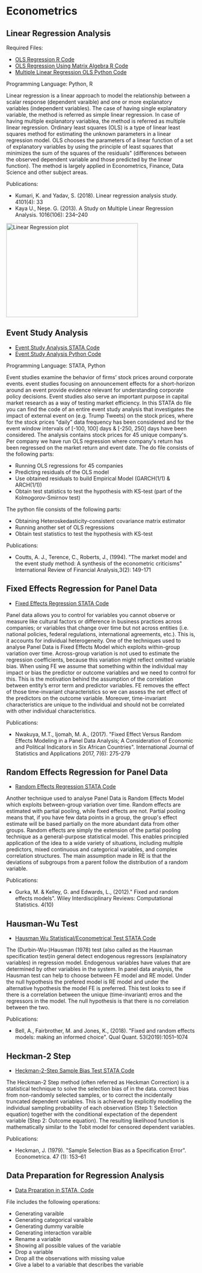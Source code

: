 # Econometrics

## Linear Regression Analysis

Required Files: 

- <a href = "https://github.com/TatevKaren/econometric-algorithms/blob/main/OLS_regression.R"> OLS Regression R Code </a>
- <a href = "https://github.com/TatevKaren/econometric-algorithms/blob/main/OLS_regression_usingMatrixAlgebra.R"> OLS Regression Using Matrix Algebra R Code </a>
- <a href = "https://github.com/TatevKaren/econometric-algorithms/blob/main/MultipleLinearRegression_OLS.py"> Multiple Linear Regression OLS Python Code </a>

Programming Language: Python, R

Linear regression is a linear approach to model the relationship between a scalar response (dependent varaible) and one or more explanatory variables (independent variables). The case of having single explanatory variable, the method is referred as simple linear regression. In case of having multiple explanatory variablea, the method is referred as multiple linear regression. Ordinary least squares (OLS) is a type of linear least squares method for estimating the unknown parameters in a linear regression model. OLS chooses the parameters of a linear function of a set of explanatory variables by using the principle of least squares that minimizes the sum of the squares of the residuals" (differences between the observed dependent variable and those predicted by the linear function). The method is largely applied in Econometrics, Finance, Data Science and other subject areas. 

Publications:

- Kumari, K. and Yadav, S. (2018). Linear regression analysis study. 4101(4): 33
- Kaya U., Neşe. G. (2013). A Study on Multiple Linear Regression Analysis. 1016(106): 234–240

<p align="left">
  <img src="https://github.com/TatevKaren/Mathematics-Statistics-for-Data-Science/blob/main/Multiple LR with Boston data2.png?raw=true"
  alt="Linear Regression plot"
  width="350" height="250">
</p>

## Event Study Analysis 

- <a href = "https://github.com/TatevKaren/econometric-algorithms/blob/main/EventStudy.do"> Event Study Analysis STATA Code </a>
- <a href = "https://github.com/TatevKaren/econometric-algorithms/blob/main/EventStudy_p2.py"> Event Study Analysis Python Code </a>

Programming Language: STATA, Python

Event studies examine the behavior of firms’ stock prices around corporate events. event
studies focusing on announcement effects for a short-horizon around an event provide evidence
relevant for understanding corporate policy decisions.
Event studies also serve an important purpose in capital market research as a way of
testing market efficiency. 
In this STATA do file you can find the code of an entire event study analysis that investigates the impact of external event on (e.g. Trump Tweets) on the stock prices, where for the stock prices "daily" data frequency has been considered and for the event window intervals of [-100, 100] days & [-250, 250] days have been considered. The analysis contains stock prices for 45 unique company's. Per company we have run OLS regression where company's return has been regressed on the market return and event date. The do file consists of the following parts:

- Running OLS regressions for 45 companies
- Predicting residuals of the OLS model
- Use obtained residuals to build Empirical Model (GARCH(1/1) & ARCH(1/1))
- Obtain test statistics to test the hypothesis with KS-test (part of the Kolmogorov-Smirnov test)

 The python file consists of the following parts:
- Obtaining Heteroskedasticity-consistent covariance matrix estimator
- Running another set of OLS regressions
- Obtain test statistics to test the hypothesis with KS-test 

Publications:

- Coutts, A. J., Terence, C., Roberts, J., (1994). "The market model and the event study method: A synthesis of the econometric criticisms" International Review of Financial Analysis,3(2): 149-171


## Fixed Effects Regression for Panel Data 

- <a href = "https://github.com/TatevKaren/econometric-algorithms/blob/main/FixedEffects_Regression.do"> Fixed Effects Regression STATA Code </a>

Panel data allows you to control for variables you cannot observe or measure like cultural factors or difference in business practices across companies; or variables that change over time but not across entities (i.e. national policies, federal regulations, international agreements, etc.). This is, it accounts for individual heterogeneity. One of the techniques used to analyse Panel Data is Fixed Effects Model which exploits within-group variation over time. Across-group variation is not used to estimate the regression coefficients, because this variation might reflect omitted variable bias. When using FE we assume that something within the individual may impact or bias the predictor or outcome variables and we need to control for this. This is the motivation behind the assumption of the correlation between entity’s error term and predictor variables. FE removes the effect of those time-invariant characteristics so we can assess the net effect of the predictors on the outcome variable. Moreover, time-invariant characteristics are unique to the individual and should not be correlated with other individual characteristics.

Publications:

- Nwakuya, M.T., Ijomah, M. A., (2017). "Fixed Effect Versus Random Effects Modeling in a Panel Data Analysis; A Consideration of Economic and Political Indicators in Six African Countries". International Journal of Statistics and Applications 2017, 7(6): 275-279

## Random Effects Regression for Panel Data 

- <a href = "https://github.com/TatevKaren/econometric-algorithms/blob/main/RandomEffects_Regression.do"> Random Effects Regression STATA Code </a>

Another technique used to analyse Panel Data is Random Effects Model which exploits between-group variation over time. Random effects are estimated with partial pooling, while fixed effects are not. Partial pooling means that, if you have few data points in a group, the group's effect estimate will be based partially on the more abundant data from other groups. Random effects are simply the extension of the partial pooling technique as a general-purpose statistical model. This enables principled application of the idea to a wide variety of situations, including multiple predictors, mixed continuous and categorical variables, and complex correlation structures. The main assumption made in RE is that the deviations of subgroups from a parent follow the distribution of a random variable. 

Publications: 

- Gurka, M. & Kelley, G. and Edwards, L., (2012)." Fixed and random effects models". Wiley Interdisciplinary Reviews: Computational Statistics. 4(10) 


## Hausman-Wu Test
- <a href = "https://github.com/TatevKaren/econometric-algorithms/blob/main/HausmanWu_test.do"> Hausman Wu Statistical/Econometrical Test STATA Code </a>

The (Durbin-Wu-)Hausman (1978) test (also called as the Hausman specification test)in general detect endogenous regressors (explainatory variables) in regression model. Endogenous variables have values that are determined by other variables in the system. In panel data analysis, the Hausman test can help to choose between FE model and RE model. Under the null hypothesis the prefered model is RE model and under the alternative hypothesis the model FE is preferred. This test looks to see if there is a correlation between the unique (time-invariant) erros and the regressors in the model. The null hypothesis is that there is no correlation between the two.

Publications:

- Bell, A., Fairbrother, M. and Jones, K., (2018). "Fixed and random effects models: making an informed choice". Qual Quant. 53(2019):1051–1074

## Heckman-2 Step
- <a href = "https://github.com/TatevKaren/econometric-algorithms/blob/main/AdvancedEconometrics.do"> Heckman-2-Step Sample Bias Test STATA Code </a>

The Heckman-2 Step method (often referred as Heckman Correction) is a statistical technique to solve the selection bias of in the data. correct bias from non-randomly selected samples, or to correct the incidentally truncated dependent variables. This is achieved by explicitly modelling the individual sampling probability of each observation (Step 1: Selection equation) together with the conditional expectation of the dependent variable (Step 2: Outcome equation). The resulting likelihood function is mathematically similar to the Tobit model for censored dependent variables.

Publications:

- Heckman, J. (1979). "Sample Selection Bias as a Specification Error". Econometrica. 47 (1): 153–61

## Data Preparation for Regression Analysis 
- <a href = "https://github.com/TatevKaren/econometric-algorithms/blob/main/DataPreparation_LinearRegression.do"> Data Prparation in STATA, Code </a>

File includes the following operations: 

- Generating varaible 
- Generating categorical varaible 
- Generating dummy varaible 
- Generating interaction varaible 
- Rename a variable 
- Showing all possible values of the variable 
- Drop a variable 
- Drop all the observations with missing value 
- Give a label to a variable that describes the variable 
